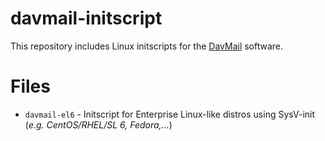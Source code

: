 davmail-initscript
==================

This repository includes Linux initscripts for the [DavMail](http://davmail.sourceforge.net) software.

Files
=====
  * ``davmail-el6`` - Initscript for Enterprise Linux-like distros using SysV-init (*e.g. CentOS/RHEL/SL 6, Fedora,...*)
